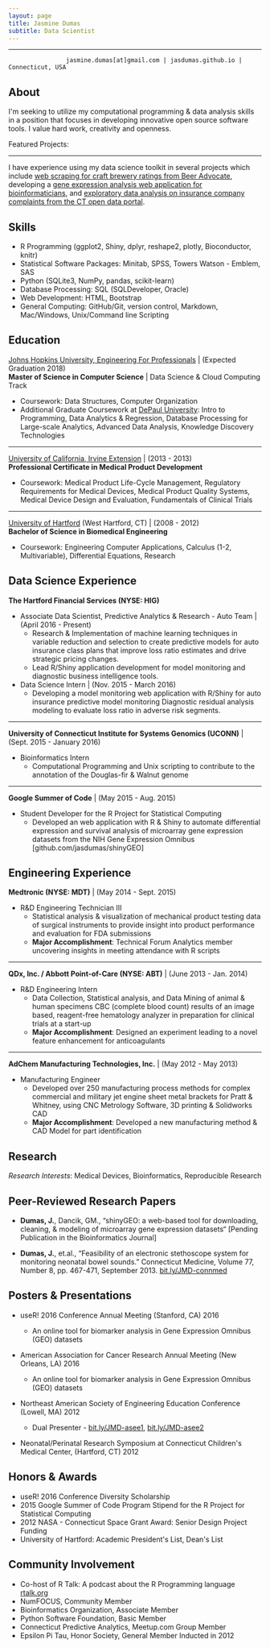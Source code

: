 ```yaml
---
layout: page
title: Jasmine Dumas
subtitle: Data Scientist
---
```


-------------
                    jasmine.dumas[at]gmail.com | jasdumas.github.io | Connecticut, USA


About
---------
I'm seeking to utilize my computational programming & data analysis skills in a position that focuses in developing innovative open source software tools. I value hard work, creativity and openness. 

Featured Projects:
______________
I have experience using my data science toolkit in several projects which include [web scraping for craft brewery ratings from Beer Advocate](http://trendct.org/2016/03/18/tutorial-web-scraping-and-mapping-breweries-with-import-io-and-r/),
developing a [gene expression analysis web application for bioinformaticians](http://gdancik.github.io/shinyGEO/), and [exploratory data analysis on insurance company complaints from the CT open data portal](http://rpubs.com/jasdumas/eda-ct-insurance).


Skills
---------
* R Programming (ggplot2, Shiny, dplyr, reshape2, plotly, Bioconductor, knitr)
* Statistical Software Packages: Minitab, SPSS, Towers Watson - Emblem, SAS
* Python (SQLite3, NumPy, pandas, scikit-learn)
* Database Processing: SQL (SQLDeveloper, Oracle)
* Web Development: HTML, Bootstrap
* General Computing: GitHub/Git, version control, Markdown, Mac/Windows, Unix/Command line Scripting


Education
---------
[Johns Hopkins University, Engineering For Professionals](https://ep.jhu.edu/programs-and-courses/programs/computer-science) |			(Expected Graduation 2018)     
**Master of Science in Computer Science** |  Data Science & Cloud Computing Track	   
* Coursework: Data Structures, Computer Organization		  
* Additional Graduate Coursework at [DePaul University](https://www.cdm.depaul.edu/academics/Pages/MS-in-Predictive-Analytics.aspx): Intro to Programming, Data Analytics & Regression, Database Processing for Large-scale Analytics, Advanced Data Analysis, Knowledge Discovery Technologies

___________

[University of California, Irvine Extension](http://unex.uci.edu/areas/life_sciences/medical_products/)  | (2013 - 2013)   
**Professional Certificate in Medical Product Development**
* Coursework: Medical Product Life-Cycle Management, Regulatory Requirements for Medical Devices, Medical Product Quality Systems, Medical Device Design and Evaluation, Fundamentals of Clinical Trials

___________

[University of Hartford](http://www.hartford.edu/ceta/undergraduate/engineering/BM/) (West Hartford, CT) |   (2008 - 2012)  
**Bachelor of Science in Biomedical Engineering**						          						
* Coursework: Engineering Computer Applications, Calculus (1-2, Multivariable), Differential Equations, Research  


Data Science Experience
---------
**The Hartford Financial Services (NYSE: HIG)**    	   
* Associate Data Scientist, Predictive Analytics & Research - Auto Team |	(April 2016 - Present)	    
  - Research & Implementation of machine learning techniques in variable reduction and selection to create predictive 
models for auto insurance class plans that improve loss ratio estimates and drive strategic pricing changes.
  - Lead R/Shiny application development for model monitoring and diagnostic business intelligence tools.
* Data Science Intern |  (Nov. 2015  - March 2016)
  - Developing a model monitoring web application with R/Shiny for auto insurance predictive model monitoring
Diagnostic residual analysis modeling to evaluate loss ratio in adverse risk segments.

___________

**University of Connecticut Institute for Systems Genomics (UCONN)**  | (Sept. 2015 - January 2016)      
* Bioinformatics Intern
  - Computational Programming and Unix scripting to contribute to the annotation of the Douglas-fir & Walnut genome

___________

**Google Summer of Code**  |  (May 2015 - Aug. 2015)      
* Student Developer for the R Project for Statistical Computing
  - Developed an web application with R & Shiny to automate differential expression and survival analysis of microarray gene expression datasets from the NIH Gene Expression Omnibus [github.com/jasdumas/shinyGEO]

Engineering Experience
---------
**Medtronic (NYSE: MDT)**  | (May 2014 - Sept. 2015)   
* R&D Engineering Technician III
  - Statistical analysis & visualization of mechanical product testing data of surgical instruments to provide insight into product performance and evaluation for FDA submissions
  - **Major Accomplishment**: Technical Forum Analytics member uncovering insights in meeting attendance with R scripts

___________

**QDx, Inc. / Abbott Point-of-Care (NYSE: ABT)**  | (June 2013 - Jan. 2014)
* R&D Engineering Intern  
  - Data Collection, Statistical analysis, and Data Mining of animal & human specimens CBC (complete blood count) results of an image based, reagent-free hematology analyzer in preparation for clinical trials at a start-up	   
  - **Major Accomplishment**: Designed an experiment leading to a novel feature enhancement for anticoagulants 

___________

**AdChem Manufacturing Technologies, Inc.**   | (May 2012 - May 2013)
* Manufacturing Engineer 
  - Developed over 250 manufacturing process methods for complex commercial and military jet engine sheet metal brackets for Pratt & Whitney, using CNC Metrology Software, 3D printing & Solidworks CAD
  - **Major Accomplishment**: Developed a new manufacturing method & CAD Model for part identification

Research
---------
*Research Interests*: Medical Devices, Bioinformatics, Reproducible Research

Peer-Reviewed Research Papers
---------

* **Dumas, J.**, Dancik, GM., “shinyGEO: a web-based tool for downloading, cleaning, & modeling of microarray gene 
expression datasets“ [Pending Publication in the Bioinformatics Journal]    

* **Dumas, J.**, et.al., “Feasibility of an electronic stethoscope system for monitoring neonatal bowel sounds.” Connecticut Medicine, Volume 77, Number 8, pp. 467-471, September 2013. [bit.ly/JMD-connmed](bit.ly/JMD-connmed)                       

Posters & Presentations
----------
* useR! 2016 Conference Annual Meeting (Stanford, CA) 2016  
   * An online tool for biomarker analysis in Gene Expression Omnibus (GEO) datasets

* American Association for Cancer Research Annual Meeting (New Orleans, LA) 2016  
  * An online tool for biomarker analysis in Gene Expression Omnibus (GEO) datasets

* Northeast American Society of Engineering Education Conference (Lowell, MA) 2012  
  * Dual Presenter - [bit.ly/JMD-asee1](bit.ly/JMD-asee1), [bit.ly/JMD-asee2](bit.ly/JMD-asee2)

* Neonatal/Perinatal Research Symposium at Connecticut Children's Medical Center, (Hartford, CT) 2012

Honors & Awards
---------
* useR! 2016 Conference Diversity Scholarship
* 2015 Google Summer of Code Program Stipend for the R Project for Statistical Computing
* 2012 NASA - Connecticut Space Grant Award: Senior Design Project Funding
* University of Hartford: Academic President's List, Dean's List    

Community Involvement
-----------
* Co-host of R Talk: A podcast about the R Programming language [rtalk.org](rtalk.org)
* NumFOCUS, Community Member
* Bioinformatics Organization, Associate Member
* Python Software Foundation, Basic Member
* Connecticut Predictive Analytics, Meetup.com Group Member
* Epsilon Pi Tau, Honor Society, General Member Inducted in 2012          


